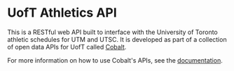 UofT Athletics API
=================

This is a RESTful web API built to interface with the University of Toronto athletic schedules for UTM and UTSC. It is developed as part of a collection of open data APIs for UofT called [Cobalt](https://cobalt.qas.im).

For more information on how to use Cobalt's APIs, see the [documentation](https://cobalt.qas.im/documentation).
